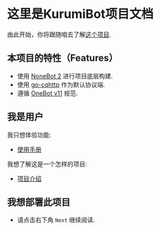 # 这里是KurumiBot项目文档

由此开始，你将跟随咱去了解[这个项目](https://github.com/misaka10843/KurumiBot).

## 本项目的特性（Features）

- 使用 [NoneBot 2](https://v2.nonebot.dev/) 进行项目底层构建.
- 使用 [go-cqhttp](https://go-cqhttp.org/) 作为默认协议端.
- 遵循 [OneBot v11](https://onebot.dev/) 规范.

## 我是用户

我只想体验功能:

- [使用手册](user/overview.md)

我想了解这是一个怎样的项目:

- [项目介绍](about.md)

## 我想部署此项目

- 请点击右下角 `Next` 继续阅读.
